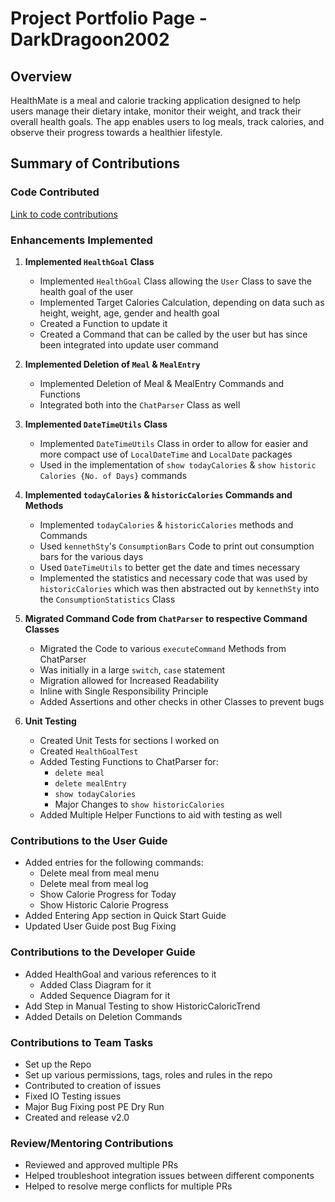 # Project Portfolio Page - DarkDragoon2002

## Overview
HealthMate is a meal and calorie tracking application designed to help users manage their dietary intake, monitor their weight, and track their overall health goals. The app enables users to log meals, track calories, and observe their progress towards a healthier lifestyle.

## Summary of Contributions

### Code Contributed
[Link to code contributions](https://nus-cs2113-ay2425s1.github.io/tp-dashboard/?search=darkdragoon2002&breakdown=true)

### Enhancements Implemented

1. **Implemented `HealthGoal` Class**
    - Implemented `HealthGoal` Class allowing the `User` Class to save the health goal of the user
    - Implemented Target Calories Calculation, depending on data such as height, weight, age, gender and health goal
    - Created a Function to update it
    - Created a Command that can be called by the user but has since been integrated into update user command

2. **Implemented Deletion of `Meal` & `MealEntry`**
    - Implemented Deletion of Meal & MealEntry Commands and Functions
    - Integrated both into the `ChatParser` Class as well

3. **Implemented `DateTimeUtils` Class**
    - Implemented `DateTimeUtils` Class in order to allow for easier and more compact use of `LocalDateTime` and `LocalDate` packages
    - Used in the implementation of `show todayCalories` & `show historic Calories {No. of Days}` commands

4. **Implemented `todayCalories` & `historicCalories` Commands and Methods**
    - Implemented `todayCalories` & `historicCalories` methods and Commands
    - Used `kennethSty`'s `ConsumptionBars` Code to print out consumption bars for the various days
    - Used `DateTimeUtils` to better get the date and times necessary
    - Implemented the statistics and necessary code that was used by `historicCalories` which was then abstracted out by `kennethSty` into the `ConsumptionStatistics` Class

5. **Migrated Command Code from `ChatParser` to respective Command Classes**
   - Migrated the Code to various `executeCommand` Methods from ChatParser
   - Was initially in a large `switch`, `case` statement
   - Migration allowed for Increased Readability
   - Inline with Single Responsibility Principle
   - Added Assertions and other checks in other Classes to prevent bugs

6. **Unit Testing**
    - Created Unit Tests for sections I worked on
    - Created `HealthGoalTest`
    - Added Testing Functions to ChatParser for:
      - `delete meal`
      - `delete mealEntry`
      - `show todayCalories`
      - Major Changes to `show historicCalories`
    - Added Multiple Helper Functions to aid with testing as well
### Contributions to the User Guide
* Added entries for the following commands:
    - Delete meal from meal menu
    - Delete meal from meal log
    - Show Calorie Progress for Today
    - Show Historic Calorie Progress
* Added Entering App section in Quick Start Guide
* Updated User Guide post Bug Fixing

### Contributions to the Developer Guide
* Added HealthGoal and various references to it
  * Added Class Diagram for it
  * Added Sequence Diagram for it
* Add Step in Manual Testing to show HistoricCaloricTrend
* Added Details on Deletion Commands

### Contributions to Team Tasks
* Set up the Repo
* Set up various permissions, tags, roles and rules in the repo
* Contributed to creation of issues
* Fixed IO Testing issues
* Major Bug Fixing post PE Dry Run
* Created and release v2.0

### Review/Mentoring Contributions
* Reviewed and approved multiple PRs
* Helped troubleshoot integration issues between different components
* Helped to resolve merge conflicts for multiple PRs